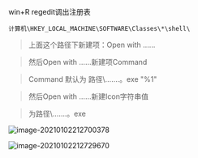win+R regedit调出注册表

```shell
计算机\HKEY_LOCAL_MACHINE\SOFTWARE\Classes\*\shell\
```

> 上面这个路径下新建项：Open with ……

> 然后Open with ……新建项Command

> Command 默认为 路径\…….。exe  "%1"

> 然后Open with ……新建Icon字符串值

> 为路径\…….。exe

![image-20210102212700378](https://gitee.com/lmz2498369702/image-repository/raw/master/202112010852557.png)

![image-20210102212729670](https://gitee.com/lmz2498369702/image-repository/raw/master/202112010852561.png)